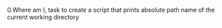 0.Where am I, task to create a script that prints absolute path name of the current working directory
